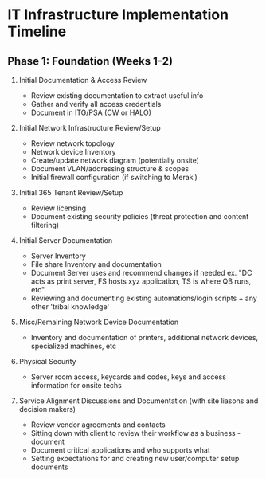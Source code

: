 # IT Infrastructure Implementation Timeline

## Phase 1: Foundation (Weeks 1-2)

1. Initial Documentation & Access Review
   - Review existing documentation to extract useful info
   - Gather and verify all access credentials
   - Document in ITG/PSA (CW or HALO)

2. Initial Network Infrastructure Review/Setup
   - Review network topology 
   - Network device Inventory
   - Create/update network diagram (potentially onsite)
   - Document VLAN/addressing structure & scopes
   - Initial firewall configuration (if switching to Meraki)

3. Initial 365 Tenant Review/Setup 
   - Review licensing 
   - Document existing security policies (threat protection and content filtering)

4. Initial Server Documentation
   - Server Inventory
   - File share Inventory and documentation
   - Document Server uses and recommend changes if needed ex. "DC acts as print server, FS hosts xyz application, TS is where QB runs, etc"
   - Reviewing and documenting existing automations/login scripts + any other 'tribal knowledge'

5. Misc/Remaining Network Device Documentation 
   - Inventory and documentation of printers, additional network devices, specialized machines, etc

6. Physical Security
   - Server room access, keycards and codes, keys and access information for onsite techs

7. Service Alignment Discussions and Documentation (with site liasons and decision makers)
   - Review vendor agreements and contacts
   - Sitting down with client to review their workflow as a business - document
   - Document critical applications and who supports what 
   - Setting expectations for and creating new user/computer setup documents 